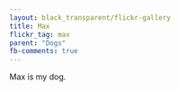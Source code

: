 ```yaml
---
layout: black_transparent/flickr-gallery
title: Max
flickr_tag: max
parent: "Dogs"
fb-comments: true
---
```


Max is my dog.